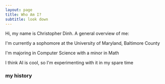 ```yaml
---
layout: page
title: Who Am I?
subtitle: look down
---
```


Hi, my name is Christopher Dinh.
A general overview of me:

I'm currently a sophomore at the University of Maryland, Baltimore County

I'm majoring in Computer Science with a minor in Math

I think AI is cool, so I'm experimenting with it in my spare time

### my history
